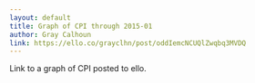 ```yaml
---
layout: default
title: Graph of CPI through 2015-01
author: Gray Calhoun
link: https://ello.co/grayclhn/post/oddIemcNCUQlZwqbq3MVDQ
---
```


Link to a graph of CPI posted to ello.